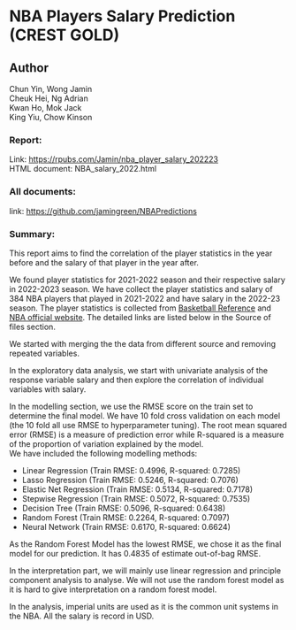 # NBA Players Salary Prediction (CREST GOLD)

## Author
Chun Yin, Wong Jamin  
Cheuk Hei, Ng Adrian  
Kwan Ho, Mok Jack  
King Yiu, Chow Kinson  

### Report: 
Link: https://rpubs.com/Jamin/nba_player_salary_202223  
HTML document: NBA_salary_2022.html
### All documents: 
link: https://github.com/jamingreen/NBAPredictions

### Summary: 
This report aims to find the correlation of the player statistics in the year before and the salary of that player in the year after.  

We found player statistics for 2021-2022 season and their respective salary in 2022-2023 season. We have collect the player statistics and salary of 384 NBA players that played in 2021-2022 and have salary in the 2022-23 season. The player statistics is collected from [Basketball Reference](https://www.basketball-reference.com/) and [NBA official website](https://www.nba.com/). The detailed links are listed below in the Source of files section.  

We started with merging the the data from different source and removing repeated variables.  

In the exploratory data analysis, we start with univariate analysis of the response variable salary and then explore the correlation of individual variables with salary.  

In the modelling section, we use the RMSE score on the train set to determine the final model. We have 10 fold cross validation on each model (the 10 fold all use RMSE to hyperparameter tuning). The root mean squared error (RMSE) is a measure of prediction error while R-squared is a measure of the proportion of variation explained by the model.  
We have included the following modelling methods:  

* Linear Regression (Train RMSE: 0.4996, R-squared: 0.7285)
* Lasso Regression (Train RMSE: 0.5246, R-squared: 0.7076)
* Elastic Net Regression (Train RMSE: 0.5134, R-squared: 0.7178)
* Stepwise Regression (Train RMSE: 0.5072, R-squared: 0.7535)
* Decision Tree (Train RMSE: 0.5096, R-squared: 0.6438)
* Random Forest (Train RMSE: 0.2264, R-squared: 0.7097)
* Neural Network (Train RMSE: 0.6170, R-squared: 0.6624)

As the Random Forest Model has the lowest RMSE, we chose it as the final model for our prediction. It has 0.4835 of estimate out-of-bag RMSE. 

In the interpretation part, we will mainly use linear regression and principle component analysis to analyse. We will not use the random forest model as it is hard to give interpretation on a random forest model.

In the analysis, imperial units are used as it is the common unit systems in the NBA. All the salary is record in USD.
